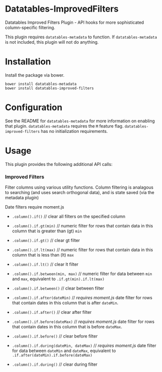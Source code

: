 # Datatables-ImprovedFilters
Datatables Improved Filters Plugin - API hooks for more sophisticated column-specific filtering.

This plugin requires `datatables-metadata` to function.  If `datatables-metadata` is not included, this plugin will not do anything.

# Installation

Install the package via bower.

```
bower install datatables-metadata
bower install datatables-improved-filters
```

# Configuration

See the README for `datatables-metadata` for more information on enabling that plugin.  `datatables-metadata` requires the `M` feature flag.
`datatables-improved-filters` has no initialization requirements.

# Usage

This plugin provides the following additional API calls:

### Improved Filters

Filter columns using various utility functions.  Column filtering is analagous to searching (and uses search orthogonal data), and is state saved (via the metadata plugin)

Date filters require moment.js

- `.column().if()` // clear all filters on the specified column

- `.column().if.gt(min)` // numeric filter for rows that contain data in this column that is greater than (gt) `min`
- `.column().if.gt()` // clear gt filter

- `.column().if.lt(max)` // numeric filter for rows that contain data in this column that is less than (lt) `max`
- `.column().if.lt()` // clear lt filter

- `.column().if.between(min, max)` // numeric filter for data between `min` and `max`, equivalent to `.if.gt(min).if.lt(max)`
- `.column().if.between()` // clear between filter

- `.column().if.after(dateMin)` // *requires moment.js* date filter for rows that contain dates in this column that is after `dateMin`. 
- `.column().if.after()` // clear after filter

- `.column().if.before(dateMax)` // *requires moment.js* date filter for rows that contain dates in this column that is before `dateMax`. 
- `.column().if.before()` // clear before filter

- `.column().if.during(dateMin, dateMax)` // *requires moment.js* date filter for data between `dateMin` and `dateMax`, equivalent to `.if.after(dateMin).if.before(dateMax)`
- `.column().if.during()` // clear during filter




